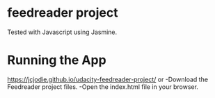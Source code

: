 # feedreader project
Tested with Javascript using Jasmine.

# Running the App 
https://jcjodie.github.io/udacity-feedreader-project/
or
-Download the Feedreader project files.
-Open the index.html file in your browser.
